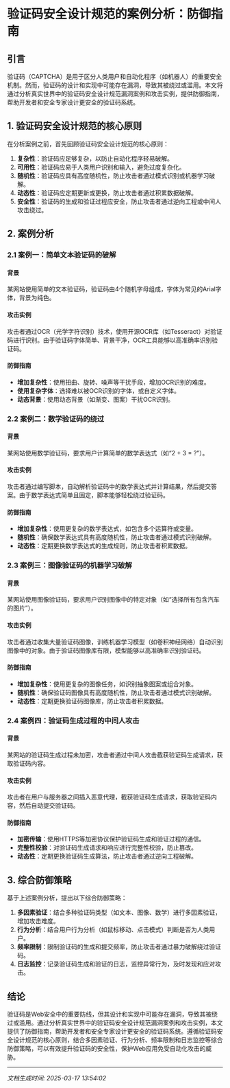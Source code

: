 # 验证码安全设计规范的案例分析：防御指南

## 引言

验证码（CAPTCHA）是用于区分人类用户和自动化程序（如机器人）的重要安全机制。然而，验证码的设计和实现中可能存在漏洞，导致其被绕过或滥用。本文将通过分析真实世界中的验证码安全设计规范漏洞案例和攻击实例，提供防御指南，帮助开发者和安全专家设计更安全的验证码系统。

## 1. 验证码安全设计规范的核心原则

在分析案例之前，首先回顾验证码安全设计规范的核心原则：

1. **复杂性**：验证码应足够复杂，以防止自动化程序轻易破解。
2. **可用性**：验证码应易于人类用户识别和输入，避免过度复杂化。
3. **随机性**：验证码应具有高度随机性，防止攻击者通过模式识别或机器学习破解。
4. **动态性**：验证码应定期更新或更换，防止攻击者通过积累数据破解。
5. **安全性**：验证码的生成和验证过程应安全，防止攻击者通过逆向工程或中间人攻击绕过。

## 2. 案例分析

### 2.1 案例一：简单文本验证码的破解

#### 背景
某网站使用简单的文本验证码，验证码由4个随机字母组成，字体为常见的Arial字体，背景为纯色。

#### 攻击实例
攻击者通过OCR（光学字符识别）技术，使用开源OCR库（如Tesseract）对验证码进行识别。由于验证码字体简单、背景干净，OCR工具能够以高准确率识别验证码。

#### 防御指南
- **增加复杂性**：使用扭曲、旋转、噪声等干扰手段，增加OCR识别的难度。
- **使用复杂字体**：选择难以被OCR识别的字体，或自定义字体。
- **动态背景**：使用动态背景（如渐变、图案）干扰OCR识别。

### 2.2 案例二：数学验证码的绕过

#### 背景
某网站使用数学验证码，要求用户计算简单的数学表达式（如“2 + 3 = ?”）。

#### 攻击实例
攻击者通过编写脚本，自动解析验证码中的数学表达式并计算结果，然后提交答案。由于数学表达式简单且固定，脚本能够轻松绕过验证码。

#### 防御指南
- **增加复杂性**：使用更复杂的数学表达式，如包含多个运算符或变量。
- **随机性**：确保数学表达式具有高度随机性，防止攻击者通过模式识别破解。
- **动态性**：定期更换数学表达式的生成规则，防止攻击者积累数据。

### 2.3 案例三：图像验证码的机器学习破解

#### 背景
某网站使用图像验证码，要求用户识别图像中的特定对象（如“选择所有包含汽车的图片”）。

#### 攻击实例
攻击者通过收集大量验证码图像，训练机器学习模型（如卷积神经网络）自动识别图像中的对象。由于验证码图像库有限，模型能够以高准确率识别验证码。

#### 防御指南
- **增加复杂性**：使用更复杂的图像任务，如识别抽象图案或组合对象。
- **随机性**：确保验证码图像具有高度随机性，防止攻击者通过模式识别破解。
- **动态性**：定期更换验证码图像库，防止攻击者积累数据。

### 2.4 案例四：验证码生成过程的中间人攻击

#### 背景
某网站的验证码生成过程未加密，攻击者通过中间人攻击截获验证码生成请求，获取验证码内容。

#### 攻击实例
攻击者在用户与服务器之间插入恶意代理，截获验证码生成请求，获取验证码内容，然后自动提交验证码。

#### 防御指南
- **加密传输**：使用HTTPS等加密协议保护验证码生成和验证过程的通信。
- **完整性校验**：对验证码生成请求和响应进行完整性校验，防止篡改。
- **动态性**：定期更换验证码生成算法，防止攻击者通过逆向工程破解。

## 3. 综合防御策略

基于上述案例分析，提出以下综合防御策略：

1. **多因素验证**：结合多种验证码类型（如文本、图像、数学）进行多因素验证，增加攻击难度。
2. **行为分析**：结合用户行为分析（如鼠标移动、点击模式）判断是否为人类用户。
3. **频率限制**：限制验证码的生成和提交频率，防止攻击者通过暴力破解绕过验证码。
4. **日志监控**：记录验证码生成和验证的日志，监控异常行为，及时发现和应对攻击。

## 结论

验证码是Web安全中的重要防线，但其设计和实现中可能存在漏洞，导致其被绕过或滥用。通过分析真实世界中的验证码安全设计规范漏洞案例和攻击实例，本文提供了防御指南，帮助开发者和安全专家设计更安全的验证码系统。遵循验证码安全设计规范的核心原则，结合多因素验证、行为分析、频率限制和日志监控等综合防御策略，可以有效提升验证码的安全性，保护Web应用免受自动化攻击的威胁。

---

*文档生成时间: 2025-03-17 13:54:02*
